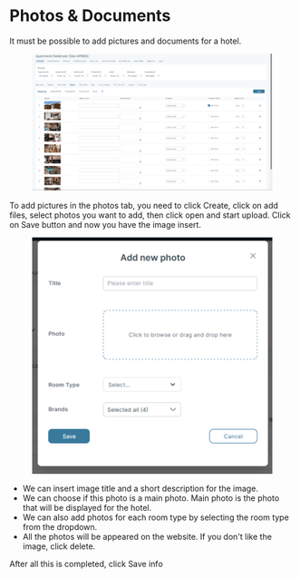 # Photos & Documents

It must be possible to add pictures and documents for a hotel.

<figure><img src="../../.gitbook/assets/image (17) (1).png" alt=""><figcaption></figcaption></figure>

To add pictures in the photos tab, you need to click Create, click on add files, select photos you want to add, then click open and start upload. Click on Save button and now you have the image insert.

<figure><img src="../../.gitbook/assets/image (18) (1).png" alt=""><figcaption></figcaption></figure>

* We can insert image title and a short description for the image.
* We can choose if this photo is a main photo. Main photo is the photo that will be displayed for the hotel.
* We can also add photos for each room type by selecting the room type from the dropdown.
* All the photos will be appeared on the website. If you don't like the image, click delete.

After all this is completed, click Save info
